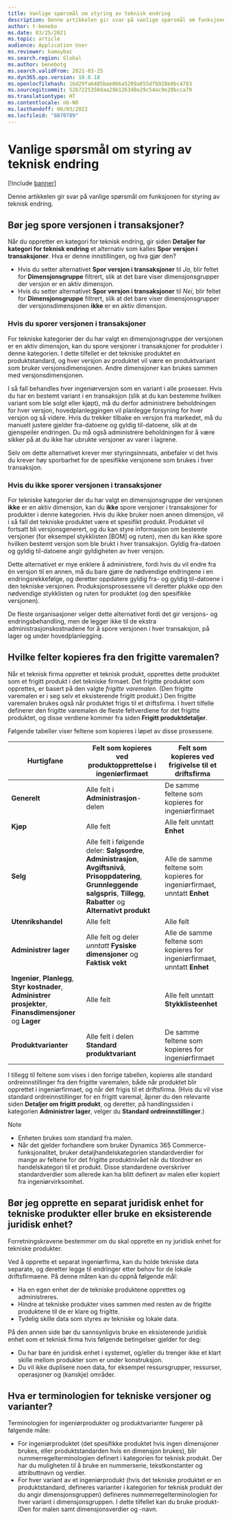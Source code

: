 ```yaml
---
title: Vanlige spørsmål om styring av teknisk endring
description: Denne artikkelen gir svar på vanlige spørsmål om funksjonen for styring av teknisk endring.
author: t-benebo
ms.date: 03/25/2021
ms.topic: article
audience: Application User
ms.reviewer: kamaybac
ms.search.region: Global
ms.author: benebotg
ms.search.validFrom: 2021-03-25
ms.dyn365.ops.version: 10.0.18
ms.openlocfilehash: 16d29fa6485bae866a5209a855dfb928e8bc4783
ms.sourcegitcommit: 52b7225350daa29b1263d8e29c54ac9e20bcca70
ms.translationtype: HT
ms.contentlocale: nb-NO
ms.lasthandoff: 06/03/2022
ms.locfileid: "8870789"
---
```

# <a name="engineering-change-management-faq"></a>Vanlige spørsmål om styring av teknisk endring

[!include [banner](../includes/banner.md)]

Denne artikkelen gir svar på vanlige spørsmål om funksjonen for styring av teknisk endring.

## <a name="should-i-track-the-version-in-transactions"></a>Bør jeg spore versjonen i transaksjoner?

Når du oppretter en kategori for teknisk endring, gir siden **Detaljer for kategori for teknisk endring** et alternativ som kalles **Spor versjon i transaksjoner**. Hva er denne innstillingen, og hva gjør den?

- Hvis du setter alternativet **Spor versjon i transaksjoner** til *Ja*, blir feltet for **Dimensjonsgruppe** filtrert, slik at det bare viser dimensjonsgrupper der versjon er en aktiv dimensjon.
- Hvis du setter alternativet **Spor versjon i transaksjoner** til *Nei*, blir feltet for **Dimensjonsgruppe** filtrert, slik at det bare viser dimensjonsgrupper der versjonsdimensjonen **ikke** er en aktiv dimensjon.

### <a name="if-you-track-the-version-in-transactions"></a>Hvis du sporer versjonen i transaksjoner

For tekniske kategorier der du har valgt en dimensjonsgruppe der versjonen er en aktiv dimensjon, kan du spore versjoner i transaksjoner for produkter i denne kategorien. I dette tilfellet er det tekniske produktet en produktstandard, og hver versjon av produktet vil være en produktvariant som bruker versjonsdimensjonen. Andre dimensjoner kan brukes sammen med versjonsdimensjonen.

I så fall behandles hver ingeniørversjon som en variant i alle prosesser. Hvis du har en bestemt variant i en transaksjon (slik at du kan bestemme hvilken variant som ble solgt eller kjøpt), må du derfor administrere beholdningen for hver versjon, hovedplanleggingen vil planlegge forsyning for hver versjon og så videre. Hvis du trekker tilbake en versjon fra markedet, må du manuelt justere gjelder fra-datoene og gyldig til-datoene, slik at de gjenspeiler endringen. Du må også administrere beholdningen for å være sikker på at du ikke har ubrukte versjoner av varer i lagrene.

Selv om dette alternativet krever mer styringsinnsats, anbefaler vi det hvis du krever høy sporbarhet for de spesifikke versjonene som brukes i hver transaksjon.

### <a name="if-you-dont-track-the-version-in-transactions"></a>Hvis du ikke sporer versjonen i transaksjoner

For tekniske kategorier der du har valgt en dimensjonsgruppe der versjonen **ikke** er en aktiv dimensjon, kan du **ikke** spore versjoner i transaksjoner for produkter i denne kategorien. Hvis du ikke bruker noen annen dimensjon, vil i så fall det tekniske produktet være et spesifikt produkt. Produktet vil fortsatt bli versjonsgenerert, og du kan styre informasjon om bestemte versjoner (for eksempel stykklisten \[BOM] og ruten), men du kan ikke spore hvilken bestemt versjon som ble brukt i hver transaksjon. Gyldig fra-datoen og gyldig til-datoene angir gyldigheten av hver versjon.

Dette alternativet er mye enklere å administrere, fordi hvis du vil endre fra én versjon til en annen, må du bare gjøre de nødvendige endringene i en endringsrekkefølge, og deretter oppdatere gyldig fra- og gyldig til-datoene i den tekniske versjonen. Produksjonsprosessene vil deretter plukke opp den nødvendige stykklisten og ruten for produktet (og den spesifikke versjonen).

De fleste organisasjoner velger dette alternativet fordi det gir versjons- og endringsbehandling, men de legger ikke til de ekstra administrasjonskostnadene for å spore versjonen i hver transaksjon, på lager og under hovedplanlegging.

## <a name="which-fields-are-copied-from-the-released-item-template"></a>Hvilke felter kopieres fra den frigitte varemalen?

Når et teknisk firma oppretter et teknisk produkt, opprettes dette produktet som et frigitt produkt i det tekniske firmaet. Det frigitte produktet som opprettes, er basert på den valgte *frigitte varemalen*. (Den frigitte varemalen er i seg selv et eksisterende frigitt produkt.) Den frigitte varemalen brukes også når produktet frigis til et driftsfirma. I hvert tilfelle definerer den frigitte varemalen de fleste feltverdiene for det frigitte produktet, og disse verdiene kommer fra siden **Frigitt produktdetaljer**.

Følgende tabeller viser feltene som kopieres i løpet av disse prosessene.

| Hurtigfane | Felt som kopieres ved produktopprettelse i ingeniørfirmaet | Felt som kopieres ved frigivelse til et driftsfirma |
|---|---|---|
| **Generelt** | Alle felt i **Administrasjon**-delen | De samme feltene som kopieres for ingeniørfirmaet |
| **Kjøp** | Alle felt | Alle felt unntatt **Enhet** |
| **Selg** | Alle felt i følgende deler: **Salgsordre**, **Administrasjon**, **Avgiftsnivå**, **Prisoppdatering**, **Grunnleggende salgspris**, **Tillegg**, **Rabatter** og **Alternativt produkt** | Alle de samme feltene som kopieres for ingeniørfirmaet, unntatt **Enhet** |
| **Utenrikshandel** | Alle felt | Alle felt |
| **Administrer lager** | Alle felt og deler *unntatt* **Fysiske dimensjoner** og **Faktisk vekt** | Alle de samme feltene som kopieres for ingeniørfirmaet, unntatt **Enhet** |
| **Ingeniør**, **Planlegg**, **Styr kostnader**, **Administrer prosjekter**, **Finansdimensjoner** og **Lager** | Alle felt | Alle felt unntatt **Stykklisteenhet** |
| **Produktvarianter** | Alle felt i delen **Standard produktvariant** | De samme feltene som kopieres for ingeniørfirmaet |

I tillegg til feltene som vises i den forrige tabellen, kopieres alle standard ordreinnstillinger fra den frigitte varemalen, både når produktet blir opprettet i ingeniørfirmaet, og når det frigis til et driftsfirma. (Hvis du vil vise standard ordreinnstillinger for en frigitt varemal, åpner du den relevante siden **Detaljer om frigitt produkt**, og deretter, på handlingssiden i kategorien **Administrer lager**, velger du **Standard ordreinnstillinger**.)

> [!NOTE]
>
> - Enheten brukes som standard fra malen.
> - Når det gjelder forhandlere som bruker Dynamics 365 Commerce-funksjonalitet, bruker detaljhandelskategorien standardverdier for mange av feltene for det frigitte produktnivået når du tilordner en handelskategori til et produkt. Disse standardene overskriver standardverdier som allerede kan ha blitt definert av malen eller kopiert fra ingeniørvirksomhet.

## <a name="should-i-create-a-separate-legal-entity-for-engineering-products-or-use-an-existing-legal-entity"></a>Bør jeg opprette en separat juridisk enhet for tekniske produkter eller bruke en eksisterende juridisk enhet?

Forretningskravene bestemmer om du skal opprette en ny juridisk enhet for tekniske produkter.

Ved å opprette et separat ingeniørfirma, kan du holde tekniske data separate, og deretter legge til endringer etter behov for de lokale driftsfirmaene. På denne måten kan du oppnå følgende mål:

- Ha en egen enhet der de tekniske produktene opprettes og administreres.
- Hindre at tekniske produkter vises sammen med resten av de frigitte produktene til de er klare og frigitte.
- Tydelig skille data som styres av tekniske og lokale data.

På den annen side bør du sannsynligvis bruke en eksisterende juridisk enhet som et teknisk firma hvis følgende betingelser gjelder for deg:

- Du har bare én juridisk enhet i systemet, og/eller du trenger ikke et klart skille mellom produkter som er under konstruksjon.
- Du vil ikke duplisere noen data, for eksempel ressursgrupper, ressurser, operasjoner og (kanskje) områder.

## <a name="what-is-the-nomenclature-for-engineering-versions-and-variants"></a>Hva er terminologien for tekniske versjoner og varianter?

Terminologien for ingeniørprodukter og produktvarianter fungerer på følgende måte:

- For ingeniørproduktet (det spesifikke produktet hvis ingen dimensjoner brukes, eller produktstandarden hvis en dimensjon brukes), blir nummerregelterminologien definert i kategorien for teknisk produkt. Der har du muligheten til å bruke en nummerserie, tekstkonstanter og attributtnavn og verdier.
- For hver variant av et ingeniørprodukt (hvis det tekniske produktet er en produktstandard, defineres varianter i kategorien for teknisk produkt der du angir dimensjonsgruppen) defineres nummerregelterminologien for hver variant i dimensjonsgruppen. I dette tilfellet kan du bruke produkt-IDen for malen samt dimensjonsverdier og -navn.
